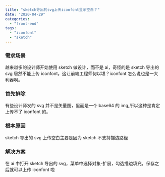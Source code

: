 ```yaml
---
title: "sketch导出的svg上传iconfont显示空白？"
date: "2020-04-29"
categories:
  - "front-end"
tags:
  - "iconfont"
  - "sketch"
---
```


### 需求场景

越来越多的设计师开始使用 sketch 做设计，而不是 ai，奇怪的是 sketch 导出的 svg 居然不能上传 iconfont，这让前端工程师何以堪？iconfont 怎么说也是一大利器啊。

### 首先排除

有些设计师发的 svg 并不是矢量图，里面是一个 base64 的 img,所以这种是肯定上传不了 iconfont 的。

### 根本原因

sketch 导出的 svg 上传空白主要是因为 sketch 不支持描边路径

### 解决方案

在 ai 中打开 sketch 导出的 svg，菜单中选择对象-扩展，勾选描边填充，保存之后就可以上传 iconfont 啦
